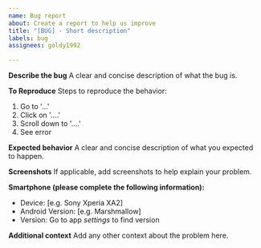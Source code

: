 ```yaml
---
name: Bug report
about: Create a report to help us improve
title: "[BUG] - Short description"
labels: bug
assignees: goldy1992

---
```


**Describe the bug**
A clear and concise description of what the bug is.

**To Reproduce**
Steps to reproduce the behavior:
1. Go to '...'
2. Click on '....'
3. Scroll down to '....'
4. See error

**Expected behavior**
A clear and concise description of what you expected to happen.

**Screenshots**
If applicable, add screenshots to help explain your problem.


**Smartphone (please complete the following information):**
 - Device: [e.g. Sony Xperia XA2]
 - Android Version: [e.g. Marshmallow]
 - Version: Go to app _*settings*_ to find version

**Additional context**
Add any other context about the problem here.
